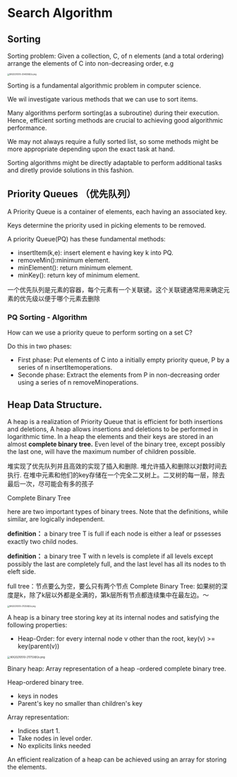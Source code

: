 # Search Algorithm

## Sorting

Sorting problem: Given a collection, C, of n elements (and a total ordering) arrange the elements of C into non-decreasing order, e.g

<img src="https://i.loli.net/2021/05/10/gWpyKXf9CDxeLwG.png" alt="WX20210510-204830@2x.png" style="zoom:30%;" />

Sorting is a fundamental algorithmic problem in computer science.

We wil investigate various methods that we can use to sort items.

Many algorithms perform sorting(as a subroutine) during their execution. Hence, efficient sorting methods are crucial to achieving good algorithmic performance.

We may not always require a fully sorted list, so some methods might be more appropriate depending upon the exact task at hand.

Sorting algorithms might be directly adaptable to perform additional tasks and diretly provide solutions in this fashion.

## Priority Queues （优先队列）

A Priority Queue is a container of elements, each having an associated key.

Keys determine the priority used in picking elements to be removed.

A priority Queue(PQ) has these fundamental methods:

* insertItem(k,e): insert element e having key k into PQ.
* removeMin():minimum element.
* minElement(): return minimum element.
* minKey(): return key of minimum element.

一个优先队列是元素的容器，每个元素有一个关联键。这个关联键通常用来确定元素的优先级以便于哪个元素去删除

### PQ Sorting - Algorithm

How can we use a priority queue to perform sorting on a set C?

Do this in two phases:

* First phase: Put elements of C into a initially empty priority queue, P by a series of n insertItemoperations.
* Seconde phase: Extract the elements from P in non-decreasing order using a series of n removeMinoperations.

## Heap Data Structure.

A heap is a realization of Priority Queue that is efficient for both insertions and deletions,
A heap allows insertions and deletions to be performed in logarithmic time.
In a heap the elements and their keys are stored in an almost **complete binary tree.** Even level of the binary tree, except possibly the last one, will have the maximum number of children possible.

堆实现了优先队列并且高效的实现了插入和删除. 堆允许插入和删除以对数时间去执行. 在堆中元素和他们的key存储在一个完全二叉树上。二叉树的每一层，除去最后一次，尽可能会有多的孩子

Complete Binary Tree

here are two important types of binary trees. Note that the definitions, while similar, are logically independent.

**definition：** a binary tree T is full if each node is either a leaf or pssesses exactly two child nodes.

**definition：** a binary tree T with n levels is complete if all levels except possibly the last are completely full, and the last level has all its nodes to th eleft side.

 full tree：节点要么为空，要么只有两个节点
Complete Binary Tree: 如果树的深度是k，除了k层以外都是全满的，第k层所有节点都连续集中在最左边。～

<img src="https://i.loli.net/2021/05/10/k4VC53LxY21h967.png" alt="WX20210510-211250@2x.png" style="zoom:30%;" />

A heap is a binary tree storing key at its internal nodes and satisfying the following properties:

* Heap-Order: for every internal node v other than the root, key(v) >= key(parent(v))

<img src="https://i.loli.net/2021/05/10/Y4QXGHcJLKljR1Z.png" alt="WX20210510-211753@2x.png" style="zoom:40%;" />

Binary heap: Array representation of a heap -ordered complete binary tree.

Heap-ordered binary tree.

* keys in nodes
* Parent's key no smaller than children's key

Array representation:

* Indices start 1.
* Take nodes in level order.
* No explicits links needed

An efficient realization of a heap can be achieved using an array for storing the elements.